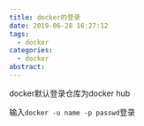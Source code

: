 ```yaml
---
title: docker的登录
date: 2019-06-28 16:27:12
tags:
  - docker
categories:
  - docker
abstract:
---
```


docker默认登录仓库为docker hub

输入`docker -u name -p passwd`登录

<!--more-->

